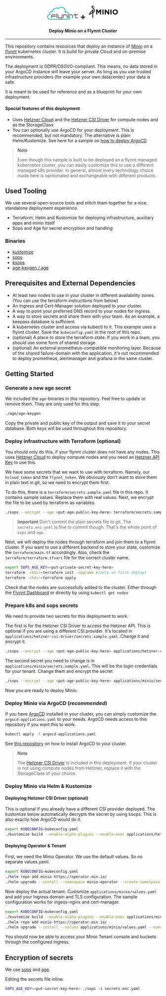 <h1 align="center">
  <img src="assets/flynnt-logo.svg" alt="flynnt" width="100">
+
  <img src="assets/minio-logo.svg" alt="argocd" width="100">
</h1>

<h4 align="center">Deploy Minio on a Flynnt Cluster</h4>

---

This repository contains resources that deploy an instance of [Minio](https://min.io/) on a [flynnt](https://flynnt.io) kubernetes cluster.
It is build for private Cloud and on-premise environments.

The deployment is GDPR/DSGVO-compliant. This means, no data stored in your ArgoCD instance will leave your server. As long as you use trusted infrastructure providers (for example your own datacenter) your data is safe.

It is meant to be used for reference and as a blueprint for your own deployment.

#### Special features of this deployment
- Uses [Hetzner Cloud](https://www.hetzner.com/cloud) and the [Hetzner CSI Driver](https://github.com/hetznercloud/csi-driver) for compute nodes and as the StorageClass
- You can optionally use ArgoCD for your deployment. This is recommended, but not mandatory. The alternative is plain Helm/Kustomize. See here for a sample on [how to deploy ArgoCD](https://github.com/flynnt-io/flynnt-argocd-sample)

> **Note**
>
> Even though this sample is built to be deployed on a flynnt managed kubernetes cluster, you can easily customize this to use a different managed k8s provider.
> In general, almost every technology choice made here is opinionated and exchangeable with different products.

## Used Tooling

We use several open-source tools and stitch them together for a nice, standalone deployment experience.
- Terraform, Helm and Kustomize for deploying infrastructure, auxiliary apps and minio itself
- Sops and Age for secret encryption and handling

### Binaries
- [kustomize](https://github.com/kubernetes-sigs/kustomize/releases)
- [sops](https://github.com/getsops/sops/releases)
- [ksops](https://github.com/viaduct-ai/kustomize-sops/releases)
- [age-keygen / age](https://github.com/FiloSottile/age/releases)

## Prerequisites and External Dependencies

- At least two nodes to use in your cluster in different availability zones. (You can use the terraform instructions from below)
- An Ingress and Cert-Manager solution deployed to your cluster.
- A way to point your preferred DNS record to your nodes for ingress.
- A way to store secrets and share them with your team. As an example, a keepass database is sufficient.
- A kubernetes cluster and access via kubectl to it. This example uses a flynnt cluster. Save the `kubeconfig.yaml` in the root of this repo.
- (optional) A place to store the terraform state. If you work in a team, you should use some form of shared storage.
- (optional) An external prometheus-compatible monitoring layer. Because of the shared failure-domain with the application, it's not recommended to deploy prometheus, alertmanager and grafana in the same cluster.

## Getting Started

### Generate a new age secret
We included the `age`-binaries in this repository. Feel free to update or remove them. They are only used for this step.

```bash
./age/age-keygen
```
Copy the private and public key of the output and save it to your secret database. Both keys will be used throughout this repository.

### Deploy infrastructure with Terraform (optional)

You should only do this, if your flynnt cluster does not have any nodes. This uses [Hetzner Cloud](https://www.hetzner.com/cloud) to deploy compute nodes and you need an [Hetzner API Key](https://docs.hetzner.com/cloud/api/getting-started/generating-api-token/) to use this.

We have some secrets that we want to use with terraform. Namely, our `hcloud_token` and the `flynnt_token`. We obviously don't want to store them in plain text in git, so we need to encrypt them first.

To do this, there is a `terraform/secrets.sample.yaml` file in this repo. It contains sample values. Replace them with real values. Next, we encrypt the file to be used by terraform as variables.

```bash
./sops --encrypt --age <put-age-public-key-here> terraform/secrets.sample.yaml > terraform/secrets.enc.yaml
```

> **Important**
> Don't commit the plain secrets file to git. The `secrets.enc.yaml` is fine to commit though. That's the whole point of `sops` and `age`.

Next, we will deploy the nodes through terraform and join them to a flynnt cluster. If you want to use a different backend to store your state, customize the `terraform/main.tf` accordingly.
Also, check the `terraform/terraform.tfvars` file for the correct cluster name.

```bash
export SOPS_AGE_KEY=<put-private-secret-key-here>
terraform -chdir=terraform init -upgrade #(only on first deploy)
terraform -chdir=terraform apply
```
Check that the nodes are successfully added to the cluster. Either through the [Flynnt Dashboard](https://app.flynnt.io) or directly by using `kubectl get nodes`

### Prepare k8s and sops secrets

We need to provide two secrets for this deployment to work.

The first is for the Hetzner CSI Driver to access the Hetzner API. This is optional if you are using a different CSI provider.
It's located in `applications/hetzner-csi-driver/secrets.sample.yaml`. Change it and encrypt it.

```bash
./sops --encrypt --age <put-age-public-key-here> applications/hetzner-csi-driver/secrets.sample.yaml > applications/hetzner-csi-driver/secrets.enc.yaml
```

The second secret you need to change is in `applications/minio/secrets.sample.yaml`. This will be the login credentials for your tenant.
Change them and encrypt the secret

```bash
./sops --encrypt --age <put-age-public-key-here> applications/minio/secrets.sample.yaml > applications/minio/secrets.enc.yaml
```

Now you are ready to deploy Minio.

### Deploy Minio via ArgoCD (_recommended_)

If you have [ArgoCD](https://argoproj.github.io/cd/) installed in your cluster, you can simply customize the `argocd-appliations.yaml` to your needs.
ArgoCD needs access to this repository if you want this to work.

```bash
kubectl apply -f argocd-applications.yaml
```

See [this repository](https://github.com/flynnt-io/flynnt-argocd-sample) on how to install ArgoCD to your cluster.

> **Note**
>
> The [Hetzner CSI Driver](https://github.com/hetznercloud/csi-driver) is included in this deployment. If your cluster is not using compute nodes from Hetzner, replace it with the StorageClass of your choice.

### Deploy Minio via Helm & Kustomize

#### Deploying Hetzner CSI Driver (optional)
This is optional if you already have a different CSI provider deployed.
The kustomize below automatically decrypts the secret by using ksops. This is also exactly how ArgoCD would do it.
```bash
export KUBECONFIG=kubeconfig.yaml
./kustomize build --enable-alpha-plugins --enable-exec applications/hetzner-csi-driver | kubectl apply -f -

```
#### Deploying Operator & Tenant

First, we need the Minio Operator. We use the default values. So no separate values.yaml.
```bash
export KUBECONFIG=kubeconfig.yaml
./helm repo add minio https://operator.min.io/
./helm upgrade --install --namespace minio-operator --create-namespace --version 5.0.9 minio-operator minio/operator
```

Now deploy the actual tenant.
Customize `applications/minio/values.yaml` and add your Ingress domain and TLS configuration. The sample configuration works for ingess-nginx and cert-manager.
```bash
export KUBECONFIG=kubeconfig.yaml
./kustomize build --enable-alpha-plugins --enable-exec applications/minio | kubectl apply -f -
./helm repo add minio https://operator.min.io/
./helm upgrade --install --values applications/minio/values.yaml --namespace minio-tenant --create-namespace --version 5.0.9 tenant-1 minio/tenant
```
You should now be able to access your Minio Tenant console and buckets through the configured Ingress. 

## Encryption of secrets
We use [sops](https://github.com/mozilla/sops) and [age](https://github.com/FiloSottile/age).

Editing the secrets file inline:
```bash
SOPS_AGE_KEY=<put-secret-key-here> ./sops -i secrets.enc.yaml
```
